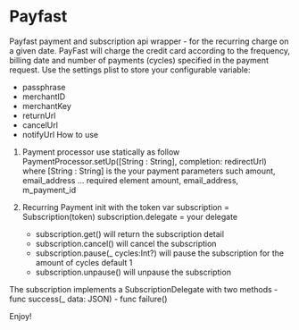 # Payfast

Payfast payment and subscription api wrapper -  for the recurring charge on a given date.
PayFast will charge the credit card according to the frequency, billing date and number of payments (cycles) specified in the payment request.
Use the settings plist to store your configurable variable: 
- passphrase  
- merchantID  
- merchantKey 
- returnUrl  
- cancelUrl   
- notifyUrl 
How to use
1. Payment processor 
use statically as follow
PaymentProcessor.setUp([String : String], completion: redirectUrl) where 
[String : String] is the your payment parameters such amount, email_address ...
required element amount, email_address, m_payment_id
2. Recurring Payment
init with the token
var  subscription = Subscription(token)
subscription.delegate = your delegate

    - subscription.get() will return the subscription detail
    - subscription.cancel() will cancel the subscription
    - subscription.pause(_ cycles:Int?) will pause the subscription for the amount of cycles default 1
    - subscription.unpause() will unpause the subscription

The subscription implements a SubscriptionDelegate with two methods 
    -  func success(_ data: JSON)
    -  func failure()
    
Enjoy!


